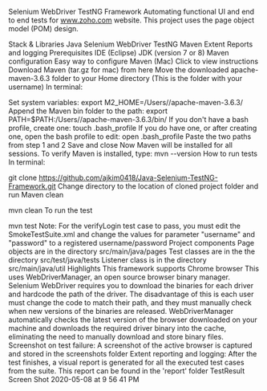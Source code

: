 Selenium WebDriver TestNG Framework
Automating functional UI and end to end tests for www.zoho.com website. This project uses the page object model (POM) design.

Stack & Libraries
Java
Selenium WebDriver
TestNG
Maven
Extent Reports and logging
Prerequisites
IDE (Eclipse)
JDK (version 7 or 8)
Maven configuration
Easy way to configure Maven (Mac)
Click to view instructions
Download Maven (tar.gz for mac) from here
Move the downloaded apache-maven-3.6.3 folder to your Home directory (This is the folder with your username)
In terminal:

Set system variables:
export M2_HOME=/Users/<YOUR USER NAME>/apache-maven-3.6.3/
Append the Maven bin folder to the path:
export PATH=$PATH:/Users/<YOUR USER NAME>/apache-maven-3.6.3/bin/
If you don't have a bash profile, create one:
touch .bash_profile
If you do have one, or after creating one, open the bash profile to edit:
open .bash_profile
Paste the two paths from step 1 and 2
Save and close
Now Maven will be installed for all sessions. To verify Maven is installed, type:
mvn --version
How to run tests
In terminal:

git clone https://github.com/ajkim0418/Java-Selenium-TestNG-Framework.git
Change directory to the location of cloned project folder and run Maven clean

mvn clean
To run the test

mvn test
Note: For the verifyLogin test case to pass, you must edit the SmokeTestSuite.xml and change the values for parameter "username" and "password" to a registered username/password
Project components
Page objects are in the directory src/main/java/pages
Test classes are in the the directory src/test/java/tests
Listener class is in the directory src/main/java/util
Highlights
This framework supports Chrome browser
This uses WebDriverManager, an open source browser binary manager. Selenium WebDriver requires you to download the binaries for each driver and hardcode the path of the driver. The disadvantage of this is each user must change the code to match their path, and they must manually check when new versions of the binaries are released. WebDriverManager automatically checks the latest version of the browser downloaded on your machine and downloads the required driver binary into the cache, eliminating the need to manually download and store binary files.
Screenshot on test failure: A screenshot of the active browser is captured and stored in the screenshots folder
Extent reporting and logging: After the test finishes, a visual report is generated for all the executed test cases from the suite. This report can be found in the 'report' folder TestResult Screen Shot 2020-05-08 at 9 56 41 PM
